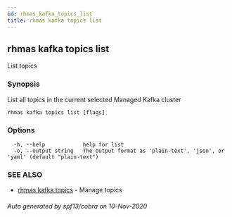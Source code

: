 ```yaml
---
id: rhmas_kafka_topics_list
title: rhmas kafka topics list
---
```

## rhmas kafka topics list

List topics

### Synopsis

List all topics in the current selected Managed Kafka cluster

```
rhmas kafka topics list [flags]
```

### Options

```
  -h, --help            help for list
  -o, --output string   The output format as 'plain-text', 'json', or 'yaml' (default "plain-text")
```

### SEE ALSO

* [rhmas kafka topics](rhmas_kafka_topics.md)	 - Manage topics

###### Auto generated by spf13/cobra on 10-Nov-2020

